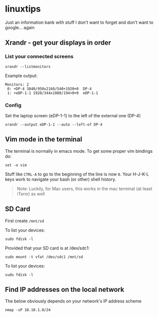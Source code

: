 # linuxtips
Just an information bank with stuff I don't want to forget and don't want to google... again

## Xrandr - get your displays in order
### List your connected screens
```
xrandr --listmonitors
```
Example output:
```
Monitors: 2
 0: +DP-4 3840/950x2160/540+1920+0  DP-4
 1: +eDP-1-1 1920/344x1080/194+0+0  eDP-1-1
```
### Config 
Set the laptop screen (eDP-1-1) to the left of the external one (DP-4)
```
xrandr --output eDP-1-1 --auto --left-of DP-4
```

## Vim mode in the terminal
The terminal is normally in emacs mode.
To get some proper vim bindings do:
```
set -o vim
```
Stuff like `CTRL-A` to go to the beginning of the line is now `0`. Your H-J-K-L keys work to navigate your bash (or other) shell history.

> Note: Luckily, for Mac users, this works in the mac terminal (at least iTerm) as well


## SD Card
First create `/mnt/sd` 

To list your devices:
```
sudo fdisk -l
```

Provided that your SD card is at /dev/sdc1:
```
sudo mount -t vfat /dev/sdc1 /mnt/sd
```

To list your devices:
```
sudo fdisk -l
```

## Find IP addresses on the local network
The below obviously depends on your network's IP address scheme
```
nmap -sP 10.10.1.0/24
```
